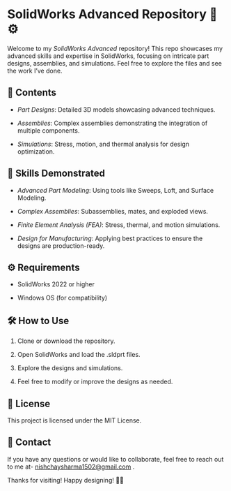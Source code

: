 # SolidWorks Advanced Repository 🔧⚙

Welcome to my *SolidWorks Advanced* repository! This repo showcases my advanced skills and expertise in SolidWorks, focusing on intricate part designs, assemblies, and simulations. Feel free to explore the files and see the work I’ve done.

## 📂 Contents
- *Part Designs*: Detailed 3D models showcasing advanced techniques.

- *Assemblies*: Complex assemblies demonstrating the integration of multiple components.

- *Simulations*: Stress, motion, and thermal analysis for design optimization.

## 🚀 Skills Demonstrated
- *Advanced Part Modeling*: Using tools like Sweeps, Loft, and Surface Modeling.

- *Complex Assemblies*: Subassemblies, mates, and exploded views.

- *Finite Element Analysis (FEA)*: Stress, thermal, and motion simulations.

- *Design for Manufacturing*: Applying best practices to ensure the designs are production-ready.

## ⚙ Requirements
- SolidWorks 2022 or higher

- Windows OS (for compatibility)

## 🛠 How to Use
1. Clone or download the repository.

2. Open SolidWorks and load the .sldprt files.

3. Explore the designs and simulations.

4. Feel free to modify or improve the designs as needed.

## 📑 License
This project is licensed under the MIT License. 

## 📧 Contact
If you have any questions or would like to collaborate, feel free to reach out to me at- nishchaysharma1502@gmail.com .

Thanks for visiting! Happy designing! 🎨✨

